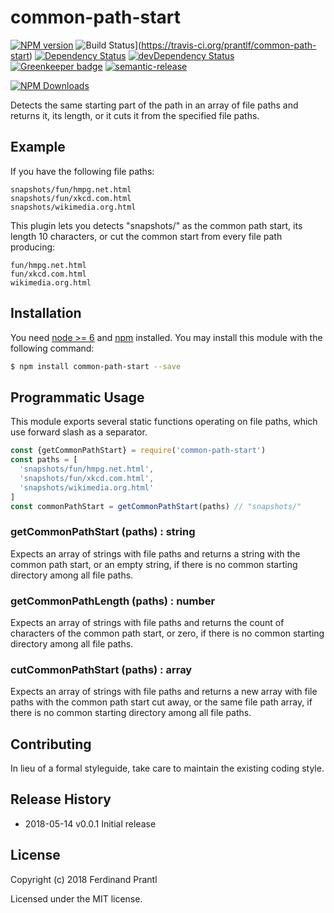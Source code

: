 # common-path-start

[![NPM version](https://badge.fury.io/js/common-path-start.png)](http://badge.fury.io/js/common-path-start)
![Build Status](https://travis-ci.org/prantlf/common-path-start.svg?branch=master)](https://travis-ci.org/prantlf/common-path-start)
[![Dependency Status](https://david-dm.org/prantlf/common-path-start.svg)](https://david-dm.org/prantlf/common-path-start)
[![devDependency Status](https://david-dm.org/prantlf/common-path-start/dev-status.svg)](https://david-dm.org/prantlf/common-path-start#info=devDependencies)
[![Greenkeeper badge](https://badges.greenkeeper.io/prantlf/common-path-start.svg)](https://greenkeeper.io/)
[![semantic-release](https://img.shields.io/badge/%20%20%F0%9F%93%A6%F0%9F%9A%80-semantic--release-e10079.svg)](https://github.com/semantic-release/semantic-release)

[![NPM Downloads](https://nodei.co/npm/common-path-start.png?downloads=true&stars=true)](https://www.npmjs.com/package/common-path-start)

Detects the same starting part of the path in an array of file paths and returns it, its length, or it cuts it from the specified file paths.

## Example

If you have the following file paths:

```text
snapshots/fun/hmpg.net.html
snapshots/fun/xkcd.com.html
snapshots/wikimedia.org.html
```

This plugin lets you detects "snapshots/" as the common path start, its length 10 characters, or cut the common start from every file path producing:

```text
fun/hmpg.net.html
fun/xkcd.com.html
wikimedia.org.html
```

## Installation

You need [node >= 6][node] and [npm] installed. You may install this module with the following command:

```sh
$ npm install common-path-start --save
```

## Programmatic Usage

This module exports several static functions operating on file paths, which use forward slash as a separator.

```js
const {getCommonPathStart} = require('common-path-start')
const paths = [
  'snapshots/fun/hmpg.net.html',
  'snapshots/fun/xkcd.com.html',
  'snapshots/wikimedia.org.html'
]
const commonPathStart = getCommonPathStart(paths) // "snapshots/"
```

### getCommonPathStart (paths) : string

Expects an array of strings with file paths and returns a string with the common path start, or an empty string, if there is no common starting directory among all file paths.

### getCommonPathLength (paths) : number

Expects an array of strings with file paths and returns the count of characters of the common path start, or zero, if there is no common starting directory among all file paths.

### cutCommonPathStart (paths) : array

Expects an array of strings with file paths and returns a new array with file paths with the common path start cut away, or the same file path array, if there is no common starting directory among all file paths.

## Contributing

In lieu of a formal styleguide, take care to maintain the existing coding style.

## Release History

 * 2018-05-14   v0.0.1   Initial release

## License

Copyright (c) 2018 Ferdinand Prantl

Licensed under the MIT license.

[node]: http://nodejs.org
[npm]: http://npmjs.org
